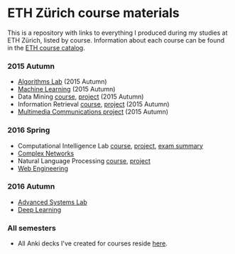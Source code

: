 # ETH Zürich course materials
This is a repository with links to everything I produced during my studies at ETH Zürich, listed by course. Information about each course can be found in the [ETH course catalog](http://www.vvz.ethz.ch/Vorlesungsverzeichnis/sucheLehrangebotPre.do?lang=en).

### 2015 Autumn
* [Algorithms Lab](https://github.com/taivop/eth-algolab) (2015 Autumn)
* [Machine Learning](https://github.com/taivop/eth-ml) (2015 Autumn)
* Data Mining [course](https://github.com/taivop/eth-dm), [project](https://github.com/taivop/eth-dm-project) (2015 Autumn)
* Information Retrieval [course](https://github.com/taivop/eth-ir), [project](https://github.com/taivop/eth-ir-project) (2015 Autumn)
* [Multimedia Communications project](https://github.com/taivop/eth-mmc-project) (2015 Autumn)

### 2016 Spring
* Computational Intelligence Lab [course](https://github.com/taivop/eth-cil), [project](https://github.com/taivop/eth-cil-project), [exam summary](https://github.com/taivop/eth-cil-exam-summary)
* [Complex Networks](https://github.com/taivop/eth-cn)
* Natural Language Processing [course](https://github.com/taivop/eth-nlp), [project](https://github.com/taivop/eth-nlp-project)
* [Web Engineering](https://github.com/taivop/eth-we-fiddles)

### 2016 Autumn
* [Advanced Systems Lab](https://github.com/taivop/eth-asl)
* [Deep Learning](https://github.com/taivop/eth-dl-project)

### All semesters
* All Anki decks I've created for courses reside [here](https://github.com/taivop/anki-decks).
